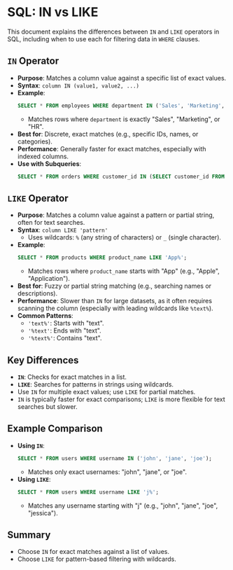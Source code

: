 # SQL: IN vs LIKE

This document explains the differences between `IN` and `LIKE` operators in SQL, including when to use each for filtering data in `WHERE` clauses.

## `IN` Operator
- **Purpose**: Matches a column value against a specific list of exact values.
- **Syntax**: `column IN (value1, value2, ...)`
- **Example**:
  ```sql
  SELECT * FROM employees WHERE department IN ('Sales', 'Marketing', 'HR');
  ```
  - Matches rows where `department` is exactly "Sales", "Marketing", or "HR".
- **Best for**: Discrete, exact matches (e.g., specific IDs, names, or categories).
- **Performance**: Generally faster for exact matches, especially with indexed columns.
- **Use with Subqueries**:
  ```sql
  SELECT * FROM orders WHERE customer_id IN (SELECT customer_id FROM customers WHERE country = 'USA');
  ```

## `LIKE` Operator
- **Purpose**: Matches a column value against a pattern or partial string, often for text searches.
- **Syntax**: `column LIKE 'pattern'`
  - Uses wildcards: `%` (any string of characters) or `_` (single character).
- **Example**:
  ```sql
  SELECT * FROM products WHERE product_name LIKE 'App%';
  ```
  - Matches rows where `product_name` starts with "App" (e.g., "Apple", "Application").
- **Best for**: Fuzzy or partial string matching (e.g., searching names or descriptions).
- **Performance**: Slower than `IN` for large datasets, as it often requires scanning the column (especially with leading wildcards like `%text%`).
- **Common Patterns**:
  - `'text%'`: Starts with "text".
  - `'%text'`: Ends with "text".
  - `'%text%'`: Contains "text".

## Key Differences
- **`IN`**: Checks for exact matches in a list.
- **`LIKE`**: Searches for patterns in strings using wildcards.
- Use `IN` for multiple exact values; use `LIKE` for partial matches.
- `IN` is typically faster for exact comparisons; `LIKE` is more flexible for text searches but slower.

## Example Comparison
- **Using `IN`**:
  ```sql
  SELECT * FROM users WHERE username IN ('john', 'jane', 'joe');
  ```
  - Matches only exact usernames: "john", "jane", or "joe".
- **Using `LIKE`**:
  ```sql
  SELECT * FROM users WHERE username LIKE 'j%';
  ```
  - Matches any username starting with "j" (e.g., "john", "jane", "joe", "jessica").

## Summary
- Choose `IN` for exact matches against a list of values.
- Choose `LIKE` for pattern-based filtering with wildcards.
